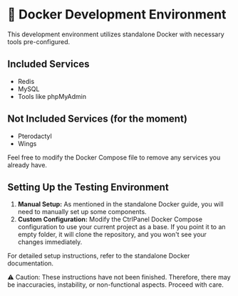 # 🐳 Docker Development Environment

This development environment utilizes standalone Docker with necessary tools pre-configured.

## Included Services
- Redis
- MySQL
- Tools like phpMyAdmin

## Not Included Services (for the moment)
- Pterodactyl
- Wings

Feel free to modify the Docker Compose file to remove any services you already have.

## Setting Up the Testing Environment

1. **Manual Setup:** As mentioned in the standalone Docker guide, you will need to manually set up some components.
2. **Custom Configuration:** Modify the CtrlPanel Docker Compose configuration to use your current project as a base. If you point it to an empty folder, it will clone the repository, and you won't see your changes immediately.

For detailed setup instructions, refer to the standalone Docker documentation.

⚠ Caution: These instructions have not been finished. Therefore, there may be inaccuracies, instability, or non-functional aspects. Proceed with care.
